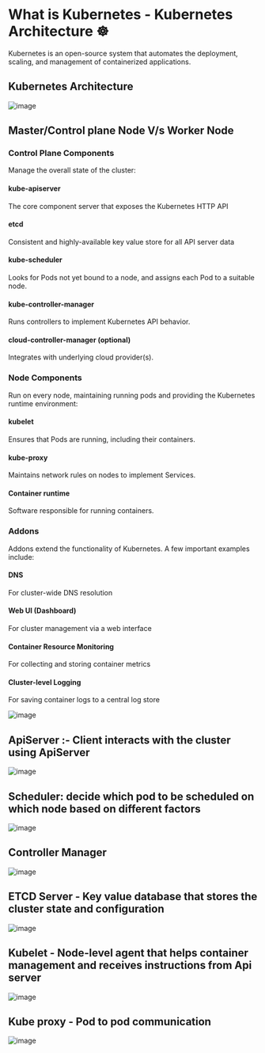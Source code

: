 
# What is Kubernetes - Kubernetes Architecture ☸️

Kubernetes is an open-source system that automates the deployment, scaling, and management of containerized applications.

## Kubernetes Architecture

![image](https://github.com/piyushsachdeva/CKA-2024/assets/40286378/f15fbf28-5d18-4469-8a28-edd13678cbbf)

## Master/Control plane Node V/s Worker Node
### Control Plane Components 
Manage the overall state of the cluster:

#### kube-apiserver
The core component server that exposes the Kubernetes HTTP API
#### etcd
Consistent and highly-available key value store for all API server data
#### kube-scheduler
Looks for Pods not yet bound to a node, and assigns each Pod to a suitable node.
#### kube-controller-manager
Runs controllers to implement Kubernetes API behavior.
#### cloud-controller-manager (optional)
Integrates with underlying cloud provider(s).

### Node Components
Run on every node, maintaining running pods and providing the Kubernetes runtime environment:

#### kubelet
Ensures that Pods are running, including their containers.
#### kube-proxy 
Maintains network rules on nodes to implement Services.
#### Container runtime
Software responsible for running containers.

### Addons
Addons extend the functionality of Kubernetes. A few important examples include:

#### DNS
For cluster-wide DNS resolution
#### Web UI (Dashboard)
For cluster management via a web interface
#### Container Resource Monitoring
For collecting and storing container metrics
#### Cluster-level Logging
For saving container logs to a central log store

![image](https://github.com/piyushsachdeva/CKA-2024/assets/40286378/ef04ec3d-9f3a-4ac5-8a6a-31e877bfabf3)

## ApiServer :- Client interacts with the cluster using ApiServer

![image](https://github.com/piyushsachdeva/CKA-2024/assets/40286378/b8aeb299-9fc9-49da-9c87-0a6eb948ebd1)

## Scheduler: decide which pod to be scheduled on which node based on different factors

![image](https://github.com/piyushsachdeva/CKA-2024/assets/40286378/189208b6-a01e-4e3f-baf9-ae9a9d0f3daf)

## Controller Manager

![image](https://github.com/piyushsachdeva/CKA-2024/assets/40286378/9aece452-6d76-452f-9c89-0f7825151312)

## ETCD Server - Key value database that stores the cluster state and configuration

![image](https://github.com/piyushsachdeva/CKA-2024/assets/40286378/81e037e3-78f0-41a7-8589-f2b4ec3af511)

## Kubelet - Node-level agent that helps container management and receives instructions from Api server

![image](https://github.com/piyushsachdeva/CKA-2024/assets/40286378/bd178509-c49c-4206-bc11-147ac91d2713)

## Kube proxy - Pod to pod communication

![image](https://github.com/piyushsachdeva/CKA-2024/assets/40286378/e99ec3f5-5d73-4554-99d4-a7905d463f64)

